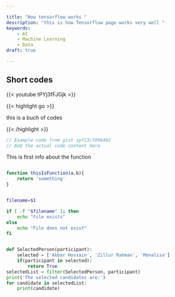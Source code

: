 ```yaml
---

title: "How tensorflow works "
description: "this is how Tensorflow page works very well "  
keywords: 
    - AI 
    - Machine Learning
    - Data
draft: true 

---
```





## Short codes 

 {{< youtube tPYj3fFJGjk >}}

{{< highlight go >}} 

this is a buch of codes 

 {{< /highlight >}}

```go
// Example code from gist spf13/7896402
// Add the actual code content here
```





This is first info about the function 

```javascript {linenos=true,h1_lines=[2]}

function thisIsFunction(a,b){
    return 'something'
}

```


```bash

filename=$1

if [ -f "$filename" ]; then
    echo "File exists"
else
    echo "File does not exist"
fi


```

```python

def SelectedPerson(participant):
    selected = ['Akbar Hossain', 'Zillur Rahman', 'Monalisa']
    if(participant in selected):
        return True
selectedList = filter(SelectedPerson, participant)
print('The selected candidates are:')
for candidate in selectedList:
    print(candidate)



```